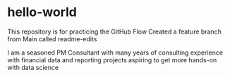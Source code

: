# hello-world
This repository is for practicing the GitHub Flow
Created a feature branch from Main called readme-edits

I am a seasoned PM Consultant with many years of consulting experience with financial data and reporting projects 
aspiring to get more hands-on with data science
